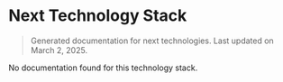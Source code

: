 # Next Technology Stack

> Generated documentation for next technologies. Last updated on March 2, 2025.

No documentation found for this technology stack.
